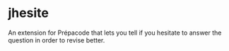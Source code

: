 # jhesite
An extension for Prépacode that lets you tell if you hesitate to answer the question in order to revise better.
